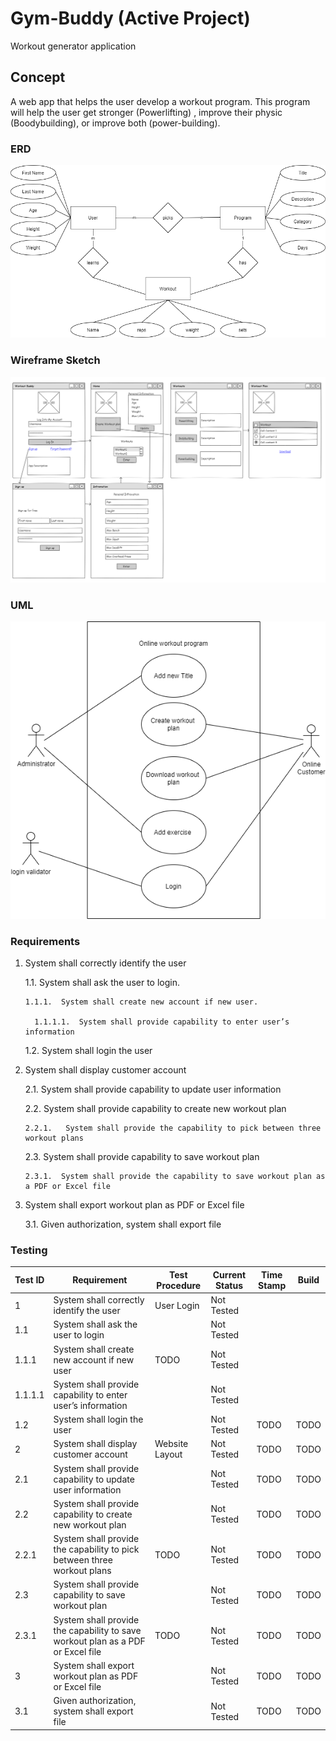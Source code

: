 # Gym-Buddy (Active Project)
Workout generator application

## Concept 
A web app that helps the user develop a workout program. This program will help the user get stronger (Powerlifting) , improve their physic (Boodybuilding), or improve both (power-building).

### ERD
 ![Image 1](https://github.com/One-create5/Gym-Buddy/blob/main/Database/ERD%20diagram.png)
 
 ### Wireframe Sketch
 ![Image 2](https://github.com/One-create5/Gym-Buddy/blob/main/Wireframe/WireFrame.png)
 

### UML

![UML image](https://github.com/One-create5/Gym-Buddy/blob/main/Requirements/UML.png)

### Requirements
1.	System shall correctly identify the user

    1.1.	System shall ask the user to login.

        1.1.1.	System shall create new account if new user.

          1.1.1.1.	System shall provide capability to enter user’s information

    1.2.	System shall login the user  
  
2.	System shall display customer account

    2.1.	System shall provide capability to update user information 

    2.2.	System shall provide capability to create new workout plan

        2.2.1.	 System shall provide the capability to pick between three workout plans

    2.3.	System shall provide capability to save workout plan

        2.3.1.	System shall provide the capability to save workout plan as a PDF or Excel file 

3.	System shall export workout plan as PDF or Excel file
     
     3.1.	Given authorization, system shall export file

### Testing

| Test ID | Requirement | Test Procedure | Current Status | Time Stamp | Build |
| --- | --- | --- | --- | --- | --- | 
| 1 | System shall correctly identify the user | User Login | Not Tested |  |  | 
| 1.1 | System shall ask the user to login |  | Not Tested |  |  | 
| 1.1.1 | System shall create new account if new user | TODO | Not Tested |  |  | 
| 1.1.1.1 | System shall provide capability to enter user’s information |  | Not Tested |  |  | 
| 1.2 | System shall login the user |  | Not Tested | TODO | TODO | 
| 2 | System shall display customer account | Website Layout | Not Tested | TODO | TODO | 
| 2.1 | System shall provide capability to update user information |  | Not Tested | TODO | TODO | 
| 2.2 | System shall provide capability to create new workout plan |  | Not Tested | TODO | TODO | 
| 2.2.1 | System shall provide the capability to pick between three workout plans | TODO | Not Tested | TODO | TODO | 
| 2.3 | System shall provide capability to save workout plan |  | Not Tested | TODO | TODO | 
| 2.3.1 | System shall provide the capability to save workout plan as a PDF or Excel file | TODO | Not Tested | TODO | TODO | 
| 3 | System shall export workout plan as PDF or Excel file |  | Not Tested | TODO | TODO | 
| 3.1 | Given authorization, system shall export file |  | Not Tested | TODO | TODO | 

